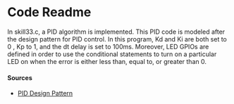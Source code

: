 # Code Readme

In skill33.c, a PID algorithm is implemented. This PID code is modeled after the design pattern for PID control. In this program, Kd and Ki are both set to 0 , Kp to 1, and the dt delay is set to 100ms. Moreover, LED GPIOs are defined in order to use the conditional statements to turn on a particular LED on when the error is either less than, equal to, or greater than 0.

#### Sources
- [PID Design Pattern](http://whizzer.bu.edu/briefs/design-patterns/dp-pid)
